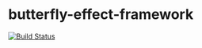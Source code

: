 # butterfly-effect-framework
[![Build Status](https://travis-ci.org/ScipionyxCorp/butterfly-effect-framework.svg?branch=master)](https://travis-ci.org/ScipionyxCorp/butterfly-effect-framework/)

